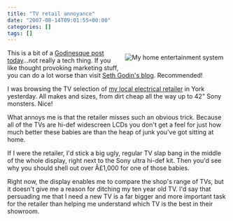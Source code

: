 ```yaml
---
title: "TV retail annoyance"
date: "2007-08-14T09:01:55+00:00"
categories: []
tags: []
---
```


<a href="http://techteapot.com/wp-content/uploads/2007/08/mytv_s.jpg" title="My home entertainment system"><img src="http://techteapot.com/wp-content/uploads/2007/08/mytv_s.jpg" alt="My home entertainment system" style="margin: 10px" align="right" /></a>

This is a bit of a <a href="http://sethgodin.typepad.com/seths_blog/2007/08/is-good-enough-.html">Godinesque post today</a>...not really a tech thing. If you like thought provoking marketing stuff, you can do a lot worse than visit <a href="http://sethgodin.typepad.com/seths_blog/">Seth Godin's blog</a>. Recommended!

I was browsing the TV selection of <a href="http://www.currys.co.uk/">my local electrical retailer</a> in York yesterday. All makes and sizes, from dirt cheap all the way up to 42" Sony monsters. Nice!

What annoys me is that the retailer misses such an obvious trick. Because all of the TVs are hi-def widescreen LCDs you don't get a feel for just how much better these babies are than the heap of junk you've got sitting at home.

If I were the retailer, I'd stick a big ugly, regular TV slap bang in the middle of the whole display, right next to the Sony ultra hi-def kit. Then you'd see why you should shell out over Â£1,000 for one of those babies.

Right now, the display enables me to compare the shop's range of TVs, but it doesn't give me a reason for ditching my ten year old TV. I'd say that persuading me that I need a new TV is a far bigger and more important task for the retailer than helping me understand which TV is the best in their showroom.
